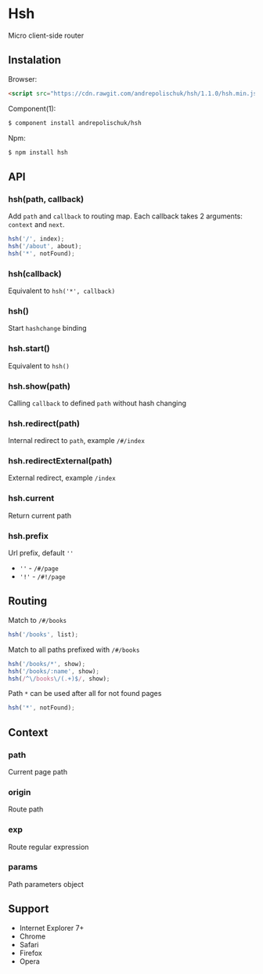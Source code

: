 # Hsh

  Micro client-side router

## Instalation

  Browser:

```html
<script src="https://cdn.rawgit.com/andrepolischuk/hsh/1.1.0/hsh.min.js"></script>
```

  Component(1):

```sh
$ component install andrepolischuk/hsh
```

  Npm:

```sh
$ npm install hsh
```

## API

### hsh(path, callback)

  Add `path` and `callback` to routing map.
  Each callback takes 2 arguments: `context` and `next`.

```js
hsh('/', index);
hsh('/about', about);
hsh('*', notFound);
```

### hsh(callback)

  Equivalent to `hsh('*', callback)`

### hsh()

  Start `hashchange` binding

### hsh.start()

  Equivalent to `hsh()`

### hsh.show(path)

  Calling `callback` to defined `path` without hash changing

### hsh.redirect(path)

  Internal redirect to `path`, example `/#/index`

### hsh.redirectExternal(path)

  External redirect, example `/index`

### hsh.current

  Return current path

### hsh.prefix

  Url prefix, default `''`

  * `''` - `/#/page`
  * `'!'` - `/#!/page`

## Routing

  Match to `/#/books`

```js
hsh('/books', list);
```

  Match to all paths prefixed with `/#/books`

```js
hsh('/books/*', show);
hsh('/books/:name', show);
hsh(/^\/books\/(.+)$/, show);
```

  Path `*` can be used after all for not found pages

```js
hsh('*', notFound);
```

## Context

### path

  Current page path

### origin

  Route path

### exp

  Route regular expression

### params

  Path parameters object

## Support

* Internet Explorer 7+
* Chrome
* Safari
* Firefox
* Opera
